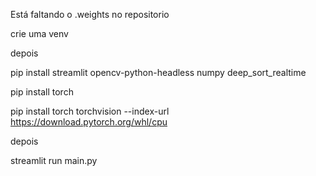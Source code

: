 Está faltando o .weights no repositorio

crie uma venv

depois

pip install streamlit opencv-python-headless numpy deep_sort_realtime

pip install torch

pip install torch torchvision --index-url https://download.pytorch.org/whl/cpu

depois 

streamlit run main.py
